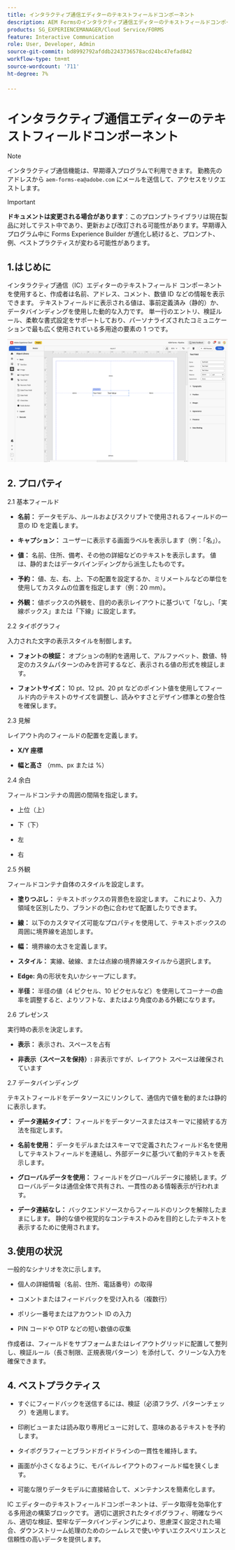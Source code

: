 ```yaml
---
title: インタラクティブ通信エディターのテキストフィールドコンポーネント
description: AEM Formsのインタラクティブ通信エディターのテキストフィールドコンポーネントを使用すると、作成者は名前、住所、コメント、数値 ID などの情報を表示できます。
products: SG_EXPERIENCEMANAGER/Cloud Service/FORMS
feature: Interactive Communication
role: User, Developer, Admin
source-git-commit: bd8992792afddb2243736578acd24bc47efad842
workflow-type: tm+mt
source-wordcount: '711'
ht-degree: 7%

---
```



# インタラクティブ通信エディターのテキストフィールドコンポーネント

>[!NOTE]
>
> インタラクティブ通信機能は、早期導入プログラムで利用できます。 勤務先のアドレスから `aem-forms-ea@adobe.com` にメールを送信して、アクセスをリクエストします。

>[!IMPORTANT]
>
> **ドキュメントは変更される場合があります**：このプロンプトライブラリは現在製品に対してテスト中であり、更新および改訂される可能性があります。早期導入プログラム中に Forms Experience Builder が進化し続けると、プロンプト、例、ベストプラクティスが変わる可能性があります。

## 1.はじめに

インタラクティブ通信（IC）エディターのテキストフィールド コンポーネントを使用すると、作成者は名前、アドレス、コメント、数値 ID などの情報を表示できます。 テキストフィールドに表示される値は、事前定義済み（静的）か、データバインディングを使用した動的な入力です。 単一行のエントリ、検証ルール、柔軟な書式設定をサポートしており、パーソナライズされたコミュニケーションで最も広く使用されている多用途の要素の 1 つです。

![IC 文書の検索 ](/help/forms/interactive-communication/assets/textfield.png)

## &#x200B;2. プロパティ

2.1 基本フィールド

- **名前：** データモデル、ルールおよびスクリプトで使用されるフィールドの一意の ID を定義します。

- **キャプション：** ユーザーに表示する画面ラベルを表示します（例：「名」）。

- **値：** 名前、住所、備考、その他の詳細などのテキストを表示します。 値は、静的またはデータバインディングから派生したものです。

- **予約：** 値、左、右、上、下の配置を設定するか、ミリメートルなどの単位を使用してカスタムの位置を指定します（例：20 mm）。

- **外観：** 値ボックスの外観を、目的の表示レイアウトに基づいて「なし」、「実線ボックス」または「下線」に設定します。

2.2 タイポグラフィ

入力された文字の表示スタイルを制御します。

- **フォントの検証：** オプションの制約を適用して、アルファベット、数値、特定のカスタムパターンのみを許可するなど、表示される値の形式を検証します。

- **フォントサイズ：** 10 pt、12 pt、20 pt などのポイント値を使用してフィールド内のテキストのサイズを調整し、読みやすさとデザイン標準との整合性を確保します。

2.3 見解

レイアウト内のフィールドの配置を定義します。

- **X/Y 座標**

- **幅と高さ** （mm、px または %）

2.4 余白

フィールドコンテナの周囲の間隔を指定します。

- 上位（上）

- 下（下）

- 左

- 右

2.5 外観

フィールドコンテナ自体のスタイルを設定します。

- **塗りつぶし：** テキストボックスの背景色を設定します。 これにより、入力領域を区別したり、ブランドの色に合わせて配置したりできます。

- **線：** 以下のカスタマイズ可能なプロパティを使用して、テキストボックスの周囲に境界線を追加します。

- **幅：** 境界線の太さを定義します。

- **スタイル：** 実線、破線、または点線の境界線スタイルから選択します。

- **Edge:** 角の形状を丸いかシャープにします。

- **半径：** 半径の値（4 ピクセル、10 ピクセルなど）を使用してコーナーの曲率を調整すると、よりソフトな、またはより角度のある外観になります。

2.6 プレゼンス

実行時の表示を決定します。

- **表示：** 表示され、スペースを占有

- **非表示（スペースを保持）:** 非表示ですが、レイアウト スペースは確保されています

2.7 データバインディング

テキストフィールドをデータソースにリンクして、通信内で値を動的または静的に表示します。

- **データ連結タイプ：** フィールドをデータソースまたはスキーマに接続する方法を指定します。

- **名前を使用：** データモデルまたはスキーマで定義されたフィールド名を使用してテキストフィールドを連結し、外部データに基づいて動的テキストを表示します。

- **グローバルデータを使用：** フィールドをグローバルデータに接続します。グローバルデータは通信全体で共有され、一貫性のある情報表示が行われます。

- **データ連結なし：** バックエンドソースからフィールドのリンクを解除したままにします。 静的な値や視覚的なコンテキストのみを目的としたテキストを表示するために使用されます。

## 3.使用の状況

一般的なシナリオを次に示します。

- 個人の詳細情報（名前、住所、電話番号）の取得

- コメントまたはフィードバックを受け入れる（複数行）

- ポリシー番号またはアカウント ID の入力

- PIN コードや OTP などの短い数値の収集

作成者は、フィールドをサブフォームまたはレイアウトグリッドに配置して整列し、検証ルール（長さ制限、正規表現パターン）を添付して、クリーンな入力を確保できます。

## &#x200B;4. ベストプラクティス

- すぐにフィードバックを送信するには、検証（必須フラグ、パターンチェック）を適用します。

- 印刷ビューまたは読み取り専用ビューに対して、意味のあるテキストを予約します。

- タイポグラフィーとブランドガイドラインの一貫性を維持します。

- 画面が小さくなるように、モバイルレイアウトのフィールド幅を狭くします。

- 可能な限りデータモデルに直接結合して、メンテナンスを簡素化します。

IC エディターのテキストフィールドコンポーネントは、データ取得を効率化する多用途の構築ブロックです。 適切に選択されたタイポグラフィ、明確なラベル、適切な検証、堅牢なデータバインディングにより、思慮深く設定された場合、ダウンストリーム処理のためのシームレスで使いやすいエクスペリエンスと信頼性の高いデータを提供します。


